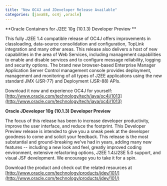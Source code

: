 ```yaml
---
title: "New OC4J and JDeveloper Release Available"
categories: [javaEE, oc4j ,oracle]
---
```

**Oracle Containers for J2EE 10g (10.1.3) Developer Preview **

This fully J2EE 1.4 compatible release of OC4J offers improvements in classloading, data-source consolidation and configuration, TopLink integration and many other areas. This release also delivers a host of new capabilities in the area of Web Services, including management capabilities to enable and disable services and to configure message reliability, logging and security options. The brand new browser-based Enterprise Manager Application Server Control management console provides deployment, management and monitoring of all types of J2EE applications using the new standard JMX (JSR-77) and Deployment (JSR-88) APIs.

Download it now and experience OC4J for yourself: [http://www.oracle.com/technology/tech/java/oc4j/1013](http://www.oracle.com/technology/tech/java/oc4j/1013)

**Oracle JDeveloper 10g (10.1.3) Developer Preview**

The focus of this release has been to increase developer productivity, improve the user interface, and reduce the footprint. This Developer Preview release is intended to give you a sneak peek at the developer goodness to come and solicit your feedback. This release is the most substantial and ground-breaking we've had in years, adding many new features -- including a new look and feel, greatly improved coding environment, extensive refactoring options, J2EE 1.4/J2SE 5.0 support, and visual JSF development. We encourage you to take it for a spin.

Download the product and check out the related resources at [http://www.oracle.com/technology/products/jdev/101/](http://www.oracle.com/technology/products/jdev/101/)
